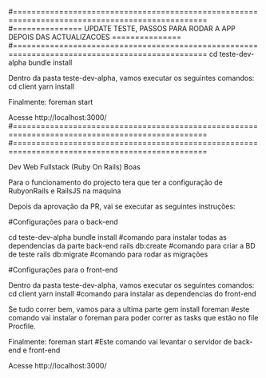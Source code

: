 #================================================================================================
#===============  UPDATE TESTE, PASSOS PARA RODAR A APP DEPOIS DAS ACTUALIZACOES  ===============
#================================================================================================
cd teste-dev-alpha
bundle install

Dentro da pasta teste-dev-alpha, vamos executar os seguintes comandos:
cd client
yarn install

Finalmente:
foreman start 

Acesse http://localhost:3000/
#================================================================================================
#================================================================================================


Dev Web Fullstack (Ruby On Rails)
Boas

Para o funcionamento do projecto tera que ter a configuração de RubyonRails e RailsJS na maquina


Depois da aprovação da PR, vai se executar as seguintes instruções:

#Configurações para o back-end

cd teste-dev-alpha
bundle install  #comando para instalar todas as dependencias da parte back-end
rails db:create #comando para criar a BD de teste
rails db:migrate #comando para rodar as migrações

#Configurações para o front-end

Dentro da pasta teste-dev-alpha, vamos executar os seguintes comandos:
cd client
yarn install #comando para instalar as dependencias do front-end

Se tudo correr bem, vamos para a ultima parte
gem install foreman #este comando vai instalar o foreman para poder correr as tasks que estão no file Procfile.

Finalmente:
foreman start #Este comando vai levantar o servidor de back-end e front-end

Acesse http://localhost:3000/